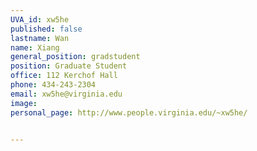 ```yaml
---
UVA_id: xw5he
published: false
lastname: Wan
name: Xiang
general_position: gradstudent
position: Graduate Student
office: 112 Kerchof Hall
phone: 434-243-2304
email: xw5he@virginia.edu
image:
personal_page: http://www.people.virginia.edu/~xw5he/


---
```

